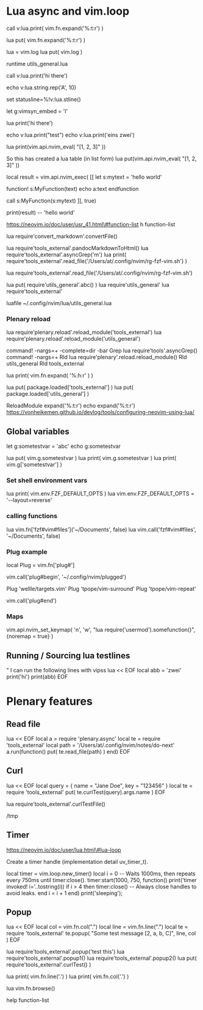 
# Lua async and vim.loop

call v:lua.print( vim.fn.expand('%:t:r') )

lua put( vim.fn.expand('%:t:r') )

lua = vim.log
lua put( vim.log )

runtime utils_general.lua

call v:lua.print('hi there')

echo v:lua.string.rep('A', 10)

set statusline=%!v:lua.stline()


let g:vimsyn_embed = 'l'

lua print('hi there')

echo v:lua.print("test")
echo v:lua.print('eins zwei')

lua print(vim.api.nvim_eval( "[1, 2, 3]" ))

So this has created a lua table (in list form)
lua put(vim.api.nvim_eval( "[1, 2, 3]" ))

local result = vim.api.nvim_exec(
[[
let s:mytext = 'hello world'

function! s:MyFunction(text)
    echo a:text
endfunction

call s:MyFunction(s:mytext)
]],
true)

print(result) -- 'hello world'

https://neovim.io/doc/user/usr_41.html\#function-list
h function-list

lua require'convert_markdown'.convertFile()

lua require'tools_external'.pandocMarkdownToHtml()
lua require'tools_external'.asyncGrep('m')
lua print( require'tools_external'.read_file('/Users/at/.config/nvim/rg-fzf-vim.sh') )

lua require'tools_external'.read_file('/Users/at/.config/nvim/rg-fzf-vim.sh')

lua put( require'utils_general'.abc() )
lua require'utils_general'
lua require'tools_external'

luafile ~/.config/nvim/lua/utils_general.lua

### Plenary reload
lua require'plenary.reload'.reload_module('tools_external')
lua require'plenary.reload'.reload_module('utils_general')

command! -nargs=+ -complete=dir -bar Grep lua require'tools'.asyncGrep(<q-args>)
command! -nargs=+ Rld lua require'plenary'.reload.reload_module(<q-args>)
Rld utils_general
Rld tools_external

lua print( vim.fn.expand( '%:h:r' ) )

lua put( package.loaded['tools_external'] )
lua put( package.loaded['utils_general'] )

ReloadModule expand('%:t:r')
echo expand('%:t:r')
https://vonheikemen.github.io/devlog/tools/configuring-neovim-using-lua/


## Global variables
let g:sometestvar = 'abc'
echo g:sometestvar

lua put( vim.g.sometestvar )
lua print( vim.g.sometestvar )
lua print( vim.g['sometestvar'] )

### Set shell environment vars
lua print( vim.env.FZF_DEFAULT_OPTS )
lua vim.env.FZF_DEFAULT_OPTS = '--layout=reverse'

### calling functions
lua vim.fn['fzf#vim#files']('~/Documents', false)
lua vim.call('fzf#vim#files', '~/Documents', false)

### Plug example

local Plug = vim.fn['plug#']

vim.call('plug#begin', '~/.config/nvim/plugged')

Plug 'wellle/targets.vim'
Plug 'tpope/vim-surround'
Plug 'tpope/vim-repeat'

vim.call('plug#end')

### Maps
vim.api.nvim_set_keymap(
  'n',
  '<Leader>w',
  "<cmd>lua require('usermod').somefunction()<CR>",
  {noremap = true}
)

## Running / Sourcing lua testlines
" I can run the following lines with vip<space>ss
lua << EOF
local abb = 'zwei'
print('hi')
print(abb)
EOF


# Plenary features

## Read file

lua << EOF
local a = require 'plenary.async'
local te = require 'tools_external'
local path = '/Users/at/.config/nvim/notes/do-next'
a.run(function() put( te.read_file(path) ) end)
EOF

## Curl

lua << EOF
local query = { name = "Jane Doe", key = "123456" }
local te = require 'tools_external'
put( te.curlTest(query).args.name )
EOF

lua require'tools_external'.curlTestFile()


/tmp

## Timer
https://neovim.io/doc/user/lua.html\#lua-loop

Create a timer handle (implementation detail uv_timer_t).

local timer = vim.loop.new_timer()
local i = 0
-- Waits 1000ms, then repeats every 750ms until timer:close().
timer:start(1000, 750, function()
  print('timer invoked! i='..tostring(i))
  if i > 4 then
    timer:close()  -- Always close handles to avoid leaks.
  end
  i = i + 1
end)
print('sleeping');


## Popup

lua << EOF
local col = vim.fn.col(".")
local line = vim.fn.line(".")
local te = require 'tools_external'
te.popup( "Some test message [2, a, b, C]", line, col )
EOF

lua require'tools_external'.popup('test this')
lua require'tools_external'.popup1()
lua require'tools_external'.popup2()
lua put( require'tools_external'.curlTest() )

lua print( vim.fn.line('.') )
lua print( vim.fn.col('.') )

lua vim.fn.browse()

help function-list











